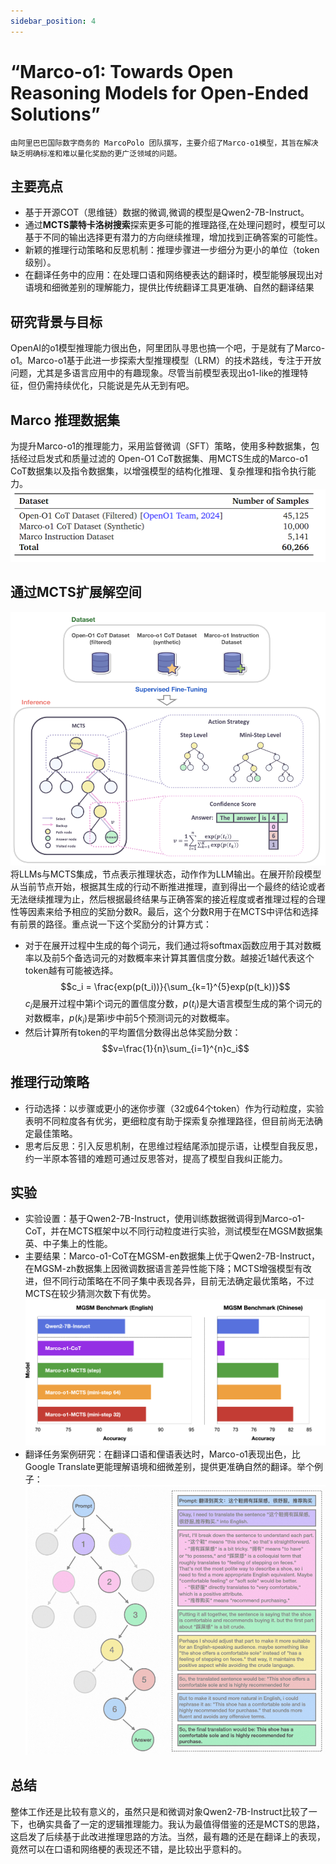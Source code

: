 ```yaml
---
sidebar_position: 4
---
```



# “Marco-o1: Towards Open Reasoning Models for Open-Ended Solutions”
    由阿里巴巴国际数字商务的 MarcoPolo 团队撰写，主要介绍了Marco-o1模型，其旨在解决缺乏明确标准和难以量化奖励的更广泛领域的问题。
## 主要亮点
- 基于开源COT（思维链）数据的微调,微调的模型是Qwen2-7B-Instruct。
- 通过**MCTS蒙特卡洛树搜索**探索更多可能的推理路径,在处理问题时，模型可以基于不同的输出选择更有潜力的方向继续推理，增加找到正确答案的可能性。
- 新颖的推理行动策略和反思机制：推理步骤进一步细分为更小的单位（token级别）。
- 在翻译任务中的应用：在处理口语和网络梗表达的翻译时，模型能够展现出对语境和细微差别的理解能力，提供比传统翻译工具更准确、自然的翻译结果

## 研究背景与目标
OpenAI的o1模型推理能力很出色，阿里团队寻思也搞一个吧，于是就有了Marco-o1。Marco-o1基于此进一步探索大型推理模型（LRM）的技术路线，专注于开放问题，尤其是多语言应用中的有趣现象。尽管当前模型表现出o1-like的推理特征，但仍需持续优化，只能说是先从无到有吧。
## Marco 推理数据集
为提升Marco-o1的推理能力，采用监督微调（SFT）策略，使用多种数据集，包括经过启发式和质量过滤的 Open-O1 CoT数据集、用MCTS生成的Marco-o1 CoT数据集以及指令数据集，以增强模型的结构化推理、复杂推理和指令执行能力。
![dataset](img/marco-o1-dataset.png)
## 通过MCTS扩展解空间
![mtcs](img/marco-o1-strategy.png)
将LLMs与MCTS集成，节点表示推理状态，动作作为LLM输出。在展开阶段模型从当前节点开始，根据其生成的行动不断推进推理，直到得出一个最终的结论或者无法继续推理为止，然后根据最终结果与正确答案的接近程度或者推理过程的合理性等因素来给予相应的奖励分数R。最后，这个分数R用于在MCTS中评估和选择有前景的路径。重点说一下这个奖励分的计算方式：  
- 对于在展开过程中生成的每个词元，我们通过将softmax函数应用于其对数概率以及前5个备选词元的对数概率来计算其置信度分数。越接近1越代表这个token越有可能被选择。
$$c_i = \frac{exp(p(t_i))}{\sum_{k=1}^{5}exp(p(t_k))}$$
$c_i$是展开过程中第i个词元的置信度分数，$p(t_i)$是大语言模型生成的第个词元的对数概率，$p(k_i)$是第i步中前5个预测词元的对数概率。
- 然后计算所有token的平均置信分数得出总体奖励分数：
$$v=\frac{1}{n}\sum_{i=1}^{n}c_i$$

## 推理行动策略
- 行动选择：以步骤或更小的迷你步骤（32或64个token）作为行动粒度，实验表明不同粒度各有优劣，更细粒度有助于探索复杂推理路径，但目前尚无法确定最佳策略。
- 思考后反思：引入反思机制，在思维过程结尾添加提示语，让模型自我反思，约一半原本答错的难题可通过反思答对，提高了模型自我纠正能力。
## 实验
- 实验设置：基于Qwen2-7B-Instruct，使用训练数据微调得到Marco-o1-CoT，并在MCTS框架中以不同行动粒度进行实验，测试模型在MGSM数据集英、中子集上的性能。
- 主要结果：Marco-o1-CoT在MGSM-en数据集上优于Qwen2-7B-Instruct，在MGSM-zh数据集上因微调数据语言差异性能下降；MCTS增强模型有改进，但不同行动策略在不同子集中表现各异，目前无法确定最优策略，不过MCTS在较少猜测次数下有优势。
![performance](img/Macro-o1-performance.png)
- 翻译任务案例研究：在翻译口语和俚语表达时，Marco-o1表现出色，比Google Translate更能理解语境和细微差别，提供更准确自然的翻译。举个例子：
![example](img/marco-example.png)
## 总结
整体工作还是比较有意义的，虽然只是和微调对象Qwen2-7B-Instruct比较了一下，也确实具备了一定的逻辑推理能力。我认为最值得借鉴的还是MCTS的思路，这启发了后续基于此改进推理思路的方法。当然，最有趣的还是在翻译上的表现，竟然可以在口语和网络梗的表现还不错，是比较出乎意料的。
